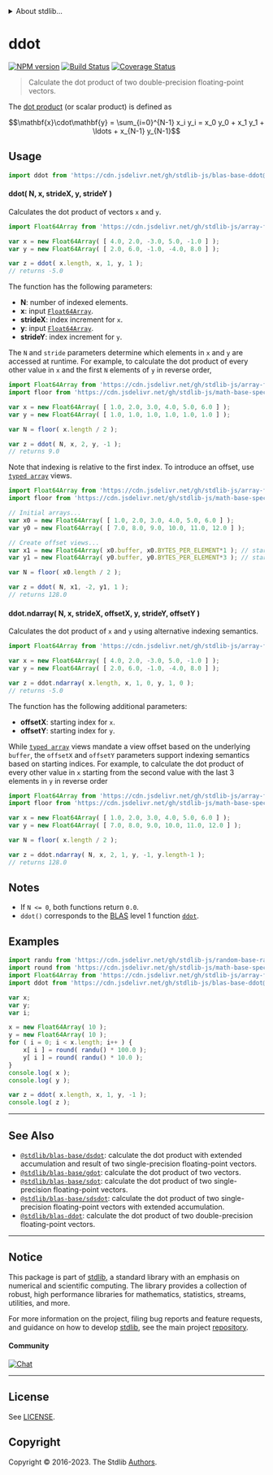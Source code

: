 <!--

@license Apache-2.0

Copyright (c) 2019 The Stdlib Authors.

Licensed under the Apache License, Version 2.0 (the "License");
you may not use this file except in compliance with the License.
You may obtain a copy of the License at

   http://www.apache.org/licenses/LICENSE-2.0

Unless required by applicable law or agreed to in writing, software
distributed under the License is distributed on an "AS IS" BASIS,
WITHOUT WARRANTIES OR CONDITIONS OF ANY KIND, either express or implied.
See the License for the specific language governing permissions and
limitations under the License.

-->


<details>
  <summary>
    About stdlib...
  </summary>
  <p>We believe in a future in which the web is a preferred environment for numerical computation. To help realize this future, we've built stdlib. stdlib is a standard library, with an emphasis on numerical and scientific computation, written in JavaScript (and C) for execution in browsers and in Node.js.</p>
  <p>The library is fully decomposable, being architected in such a way that you can swap out and mix and match APIs and functionality to cater to your exact preferences and use cases.</p>
  <p>When you use stdlib, you can be absolutely certain that you are using the most thorough, rigorous, well-written, studied, documented, tested, measured, and high-quality code out there.</p>
  <p>To join us in bringing numerical computing to the web, get started by checking us out on <a href="https://github.com/stdlib-js/stdlib">GitHub</a>, and please consider <a href="https://opencollective.com/stdlib">financially supporting stdlib</a>. We greatly appreciate your continued support!</p>
</details>

# ddot

[![NPM version][npm-image]][npm-url] [![Build Status][test-image]][test-url] [![Coverage Status][coverage-image]][coverage-url] <!-- [![dependencies][dependencies-image]][dependencies-url] -->

> Calculate the dot product of two double-precision floating-point vectors.

<section class="intro">

The [dot product][dot-product] (or scalar product) is defined as

<!-- <equation class="equation" label="eq:dot_product" align="center" raw="\mathbf{x}\cdot\mathbf{y} = \sum_{i=0}^{N-1} x_i y_i = x_0 y_0 + x_1 y_1 + \ldots + x_{N-1} y_{N-1}" alt="Dot product definition."> -->

```math
\mathbf{x}\cdot\mathbf{y} = \sum_{i=0}^{N-1} x_i y_i = x_0 y_0 + x_1 y_1 + \ldots + x_{N-1} y_{N-1}
```

<!-- <div class="equation" align="center" data-raw-text="\mathbf{x}\cdot\mathbf{y} = \sum_{i=0}^{N-1} x_i y_i = x_0 y_0 + x_1 y_1 + \ldots + x_{N-1} y_{N-1}" data-equation="eq:dot_product">
    <img src="https://cdn.jsdelivr.net/gh/stdlib-js/stdlib@929657146427564b61e3e6bdda76949ebe2ce923/lib/node_modules/@stdlib/blas/base/ddot/docs/img/equation_dot_product.svg" alt="Dot product definition.">
    <br>
</div> -->

<!-- </equation> -->

</section>

<!-- /.intro -->



<section class="usage">

## Usage

```javascript
import ddot from 'https://cdn.jsdelivr.net/gh/stdlib-js/blas-base-ddot@deno/mod.js';
```

#### ddot( N, x, strideX, y, strideY )

Calculates the dot product of vectors `x` and `y`.

```javascript
import Float64Array from 'https://cdn.jsdelivr.net/gh/stdlib-js/array-float64@deno/mod.js';

var x = new Float64Array( [ 4.0, 2.0, -3.0, 5.0, -1.0 ] );
var y = new Float64Array( [ 2.0, 6.0, -1.0, -4.0, 8.0 ] );

var z = ddot( x.length, x, 1, y, 1 );
// returns -5.0
```

The function has the following parameters:

-   **N**: number of indexed elements.
-   **x**: input [`Float64Array`][@stdlib/array/float64].
-   **strideX**: index increment for `x`.
-   **y**: input [`Float64Array`][@stdlib/array/float64].
-   **strideY**: index increment for `y`.

The `N` and `stride` parameters determine which elements in `x` and `y` are accessed at runtime. For example, to calculate the dot product of every other value in `x` and the first `N` elements of `y` in reverse order,

```javascript
import Float64Array from 'https://cdn.jsdelivr.net/gh/stdlib-js/array-float64@deno/mod.js';
import floor from 'https://cdn.jsdelivr.net/gh/stdlib-js/math-base-special-floor@deno/mod.js';

var x = new Float64Array( [ 1.0, 2.0, 3.0, 4.0, 5.0, 6.0 ] );
var y = new Float64Array( [ 1.0, 1.0, 1.0, 1.0, 1.0, 1.0 ] );

var N = floor( x.length / 2 );

var z = ddot( N, x, 2, y, -1 );
// returns 9.0
```

Note that indexing is relative to the first index. To introduce an offset, use [`typed array`][mdn-typed-array] views.

<!-- eslint-disable stdlib/capitalized-comments -->

```javascript
import Float64Array from 'https://cdn.jsdelivr.net/gh/stdlib-js/array-float64@deno/mod.js';
import floor from 'https://cdn.jsdelivr.net/gh/stdlib-js/math-base-special-floor@deno/mod.js';

// Initial arrays...
var x0 = new Float64Array( [ 1.0, 2.0, 3.0, 4.0, 5.0, 6.0 ] );
var y0 = new Float64Array( [ 7.0, 8.0, 9.0, 10.0, 11.0, 12.0 ] );

// Create offset views...
var x1 = new Float64Array( x0.buffer, x0.BYTES_PER_ELEMENT*1 ); // start at 2nd element
var y1 = new Float64Array( y0.buffer, y0.BYTES_PER_ELEMENT*3 ); // start at 4th element

var N = floor( x0.length / 2 );

var z = ddot( N, x1, -2, y1, 1 );
// returns 128.0
```

#### ddot.ndarray( N, x, strideX, offsetX, y, strideY, offsetY )

Calculates the dot product of `x` and `y` using alternative indexing semantics.

```javascript
import Float64Array from 'https://cdn.jsdelivr.net/gh/stdlib-js/array-float64@deno/mod.js';

var x = new Float64Array( [ 4.0, 2.0, -3.0, 5.0, -1.0 ] );
var y = new Float64Array( [ 2.0, 6.0, -1.0, -4.0, 8.0 ] );

var z = ddot.ndarray( x.length, x, 1, 0, y, 1, 0 );
// returns -5.0
```

The function has the following additional parameters:

-   **offsetX**: starting index for `x`.
-   **offsetY**: starting index for `y`.

While [`typed array`][mdn-typed-array] views mandate a view offset based on the underlying `buffer`, the `offsetX` and `offsetY` parameters support indexing semantics based on starting indices. For example, to calculate the dot product of every other value in `x` starting from the second value with the last 3 elements in `y` in reverse order

```javascript
import Float64Array from 'https://cdn.jsdelivr.net/gh/stdlib-js/array-float64@deno/mod.js';
import floor from 'https://cdn.jsdelivr.net/gh/stdlib-js/math-base-special-floor@deno/mod.js';

var x = new Float64Array( [ 1.0, 2.0, 3.0, 4.0, 5.0, 6.0 ] );
var y = new Float64Array( [ 7.0, 8.0, 9.0, 10.0, 11.0, 12.0 ] );

var N = floor( x.length / 2 );

var z = ddot.ndarray( N, x, 2, 1, y, -1, y.length-1 );
// returns 128.0
```

</section>

<!-- /.usage -->

<section class="notes">

## Notes

-   If `N <= 0`, both functions return `0.0`.
-   `ddot()` corresponds to the [BLAS][blas] level 1 function [`ddot`][ddot].

</section>

<!-- /.notes -->

<section class="examples">

## Examples

<!-- eslint no-undef: "error" -->

```javascript
import randu from 'https://cdn.jsdelivr.net/gh/stdlib-js/random-base-randu@deno/mod.js';
import round from 'https://cdn.jsdelivr.net/gh/stdlib-js/math-base-special-round@deno/mod.js';
import Float64Array from 'https://cdn.jsdelivr.net/gh/stdlib-js/array-float64@deno/mod.js';
import ddot from 'https://cdn.jsdelivr.net/gh/stdlib-js/blas-base-ddot@deno/mod.js';

var x;
var y;
var i;

x = new Float64Array( 10 );
y = new Float64Array( 10 );
for ( i = 0; i < x.length; i++ ) {
    x[ i ] = round( randu() * 100.0 );
    y[ i ] = round( randu() * 10.0 );
}
console.log( x );
console.log( y );

var z = ddot( x.length, x, 1, y, -1 );
console.log( z );
```

</section>

<!-- /.examples -->

<!-- Section for related `stdlib` packages. Do not manually edit this section, as it is automatically populated. -->

<section class="related">

* * *

## See Also

-   <span class="package-name">[`@stdlib/blas-base/dsdot`][@stdlib/blas/base/dsdot]</span><span class="delimiter">: </span><span class="description">calculate the dot product with extended accumulation and result of two single-precision floating-point vectors.</span>
-   <span class="package-name">[`@stdlib/blas-base/gdot`][@stdlib/blas/base/gdot]</span><span class="delimiter">: </span><span class="description">calculate the dot product of two vectors.</span>
-   <span class="package-name">[`@stdlib/blas-base/sdot`][@stdlib/blas/base/sdot]</span><span class="delimiter">: </span><span class="description">calculate the dot product of two single-precision floating-point vectors.</span>
-   <span class="package-name">[`@stdlib/blas-base/sdsdot`][@stdlib/blas/base/sdsdot]</span><span class="delimiter">: </span><span class="description">calculate the dot product of two single-precision floating-point vectors with extended accumulation.</span>
-   <span class="package-name">[`@stdlib/blas-ddot`][@stdlib/blas/ddot]</span><span class="delimiter">: </span><span class="description">calculate the dot product of two double-precision floating-point vectors.</span>

</section>

<!-- /.related -->

<!-- Section for all links. Make sure to keep an empty line after the `section` element and another before the `/section` close. -->


<section class="main-repo" >

* * *

## Notice

This package is part of [stdlib][stdlib], a standard library with an emphasis on numerical and scientific computing. The library provides a collection of robust, high performance libraries for mathematics, statistics, streams, utilities, and more.

For more information on the project, filing bug reports and feature requests, and guidance on how to develop [stdlib][stdlib], see the main project [repository][stdlib].

#### Community

[![Chat][chat-image]][chat-url]

---

## License

See [LICENSE][stdlib-license].


## Copyright

Copyright &copy; 2016-2023. The Stdlib [Authors][stdlib-authors].

</section>

<!-- /.stdlib -->

<!-- Section for all links. Make sure to keep an empty line after the `section` element and another before the `/section` close. -->

<section class="links">

[npm-image]: http://img.shields.io/npm/v/@stdlib/blas-base-ddot.svg
[npm-url]: https://npmjs.org/package/@stdlib/blas-base-ddot

[test-image]: https://github.com/stdlib-js/blas-base-ddot/actions/workflows/test.yml/badge.svg?branch=main
[test-url]: https://github.com/stdlib-js/blas-base-ddot/actions/workflows/test.yml?query=branch:main

[coverage-image]: https://img.shields.io/codecov/c/github/stdlib-js/blas-base-ddot/main.svg
[coverage-url]: https://codecov.io/github/stdlib-js/blas-base-ddot?branch=main

<!--

[dependencies-image]: https://img.shields.io/david/stdlib-js/blas-base-ddot.svg
[dependencies-url]: https://david-dm.org/stdlib-js/blas-base-ddot/main

-->

[chat-image]: https://img.shields.io/gitter/room/stdlib-js/stdlib.svg
[chat-url]: https://app.gitter.im/#/room/#stdlib-js_stdlib:gitter.im

[stdlib]: https://github.com/stdlib-js/stdlib

[stdlib-authors]: https://github.com/stdlib-js/stdlib/graphs/contributors

[umd]: https://github.com/umdjs/umd
[es-module]: https://developer.mozilla.org/en-US/docs/Web/JavaScript/Guide/Modules

[deno-url]: https://github.com/stdlib-js/blas-base-ddot/tree/deno
[umd-url]: https://github.com/stdlib-js/blas-base-ddot/tree/umd
[esm-url]: https://github.com/stdlib-js/blas-base-ddot/tree/esm
[branches-url]: https://github.com/stdlib-js/blas-base-ddot/blob/main/branches.md

[stdlib-license]: https://raw.githubusercontent.com/stdlib-js/blas-base-ddot/main/LICENSE

[dot-product]: https://en.wikipedia.org/wiki/Dot_product

[blas]: http://www.netlib.org/blas

[ddot]: http://www.netlib.org/lapack/explore-html/de/da4/group__double__blas__level1.html

[@stdlib/array/float64]: https://github.com/stdlib-js/array-float64/tree/deno

[mdn-typed-array]: https://developer.mozilla.org/en-US/docs/Web/JavaScript/Reference/Global_Objects/TypedArray

<!-- <related-links> -->

[@stdlib/blas/base/dsdot]: https://github.com/stdlib-js/blas-base-dsdot/tree/deno

[@stdlib/blas/base/gdot]: https://github.com/stdlib-js/blas-base-gdot/tree/deno

[@stdlib/blas/base/sdot]: https://github.com/stdlib-js/blas-base-sdot/tree/deno

[@stdlib/blas/base/sdsdot]: https://github.com/stdlib-js/blas-base-sdsdot/tree/deno

[@stdlib/blas/ddot]: https://github.com/stdlib-js/blas-ddot/tree/deno

<!-- </related-links> -->

</section>

<!-- /.links -->
